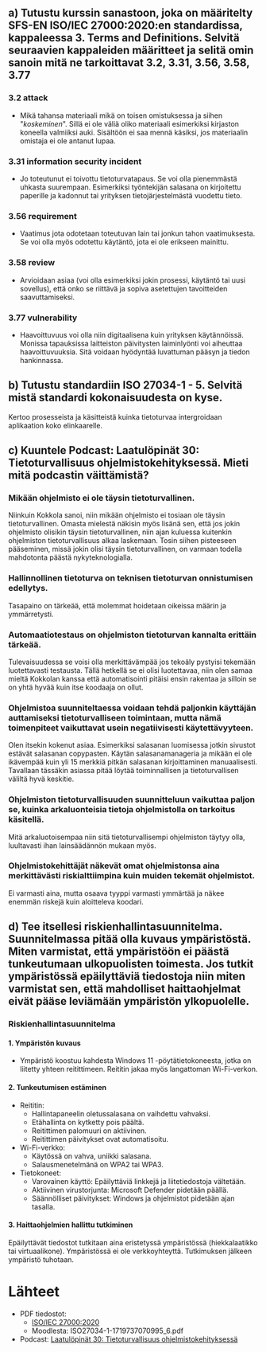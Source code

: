 ## a) Tutustu kurssin sanastoon, joka on määritelty SFS-EN ISO/IEC 27000:2020:en standardissa, kappaleessa 3. Terms and Definitions. Selvitä seuraavien kappaleiden määritteet ja selitä omin sanoin mitä ne tarkoittavat  3.2, 3.31, 3.56, 3.58, 3.77
### 3.2 attack
* Mikä tahansa materiaali mikä on toisen omistuksessa ja siihen "_koskeminen_". Sillä ei ole väliä oliko materiaali esimerkiksi kirjaston koneella valmiiksi auki. Sisältöön ei saa mennä käsiksi, jos materiaalin omistaja ei ole antanut lupaa.
### 3.31 information security incident
* Jo toteutunut ei toivottu tietoturvatapaus. Se voi olla pienemmästä uhkasta suurempaan. Esimerkiksi työntekijän salasana on kirjoitettu paperille ja kadonnut tai yrityksen tietojärjestelmästä vuodettu tieto.
### 3.56 requirement
* Vaatimus jota odotetaan toteutuvan lain tai jonkun tahon vaatimuksesta. Se voi olla myös odotettu käytäntö, jota ei ole erikseen mainittu.
### 3.58 review
* Arvioidaan asiaa (voi olla esimerkiksi jokin prosessi, käytäntö tai uusi sovellus), että onko se riittävä ja sopiva asetettujen tavoitteiden saavuttamiseksi.
### 3.77 vulnerability
* Haavoittuvuus voi olla niin digitaalisena kuin yrityksen käytännöissä. Monissa tapauksissa laitteiston päivitysten laiminlyönti voi aiheuttaa haavoittuvuuksia. Sitä voidaan hyödyntää luvattuman pääsyn ja tiedon hankinnassa.

## b) Tutustu standardiin ISO 27034-1 - 5. Selvitä mistä standardi kokonaisuudesta on kyse.
Kertoo prosesseista ja käsitteistä kuinka tietoturvaa intergroidaan aplikaation koko elinkaarelle.

## c) Kuuntele Podcast: Laatulöpinät 30: Tietoturvallisuus ohjelmistokehityksessä. Mieti mitä podcastin väittämistä?

### Mikään ohjelmisto ei ole täysin tietoturvallinen.
Niinkuin Kokkola sanoi, niin mikään ohjelmisto ei tosiaan ole täysin tietoturvallinen. Omasta mielestä näkisin myös lisänä sen, että jos jokin ohjelmisto olisikin täysin tietoturvallinen, niin ajan kuluessa kuitenkin ohjelmiston tietoturvallisuus alkaa laskemaan. Tosin siihen pisteeseen pääseminen, missä jokin olisi täysin tietoturvallinen, on varmaan todella mahdotonta päästä nykyteknologialla.

### Hallinnollinen tietoturva on teknisen tietoturvan onnistumisen edellytys.
Tasapaino on tärkeää, että molemmat hoidetaan oikeissa määrin ja ymmärretysti.

### Automaatiotestaus on ohjelmiston tietoturvan kannalta erittäin tärkeää.
Tulevaisuudessa se voisi olla merkittävämpää jos tekoäly pystyisi tekemään luotettavasti testausta. Tällä hetkellä se ei olisi luotettavaa, niin olen samaa mieltä Kokkolan kanssa että automatisointi pitäisi ensin rakentaa ja silloin se on yhtä hyvää kuin itse koodaaja on ollut.

### Ohjelmistoa suunniteltaessa voidaan tehdä paljonkin käyttäjän auttamiseksi tietoturvalliseen toimintaan, mutta nämä toimenpiteet vaikuttavat usein negatiivisesti käytettävyyteen.
Olen itsekin kokenut asiaa. Esimerkiksi salasanan luomisessa jotkin sivustot estävät salasanan copypasten. Käytän salasanamanageria ja mikään ei ole ikävempää kuin yli 15 merkkiä pitkän salasanan kirjoittaminen manuaalisesti. Tavallaan tässäkin asiassa pitää löytää toiminnallisen ja tietoturvallisen väliltä hyvä keskitie.


### Ohjelmiston tietoturvallisuuden suunnitteluun vaikuttaa paljon se, kuinka arkaluonteisia tietoja ohjelmistolla on tarkoitus käsitellä.
Mitä arkaluotoisempaa niin sitä tietoturvallisempi ohjelmiston täytyy olla, luultavasti ihan lainsäädännön mukaan myös.

### Ohjelmistokehittäjät näkevät omat ohjelmistonsa aina merkittävästi riskialttiimpina kuin muiden tekemät ohjelmistot.
Ei varmasti aina, mutta osaava tyyppi varmasti ymmärtää ja näkee enemmän riskejä kuin aloitteleva koodari.

## d) Tee itsellesi riskienhallintasuunnitelma. Suunnitelmassa pitää olla kuvaus ympäristöstä. Miten varmistat, että ympäristöön ei päästä tunkeutumaan ulkopuolisten toimesta. Jos tutkit ympäristössä epäilyttäviä tiedostoja niin miten varmistat sen, että mahdolliset haittaohjelmat eivät pääse leviämään ympäristön ylkopuolelle.
### Riskienhallintasuunnitelma
#### 1. Ympäristön kuvaus
  - Ympäristö koostuu kahdesta Windows 11 -pöytätietokoneesta, jotka on liitetty yhteen reitittimeen. Reititin jakaa myös langattoman Wi-Fi-verkon.
#### 2. Tunkeutumisen estäminen
- Reititin:
  - Hallintapaneelin oletussalasana on vaihdettu vahvaksi.
  - Etähallinta on kytketty pois päältä.
  - Reitittimen palomuuri on aktiivinen.
  - Reitittimen päivitykset ovat automatisoitu.
- Wi-Fi-verkko:
  - Käytössä on vahva, uniikki salasana.
  - Salausmenetelmänä on WPA2 tai WPA3.
- Tietokoneet:
  - Varovainen käyttö: Epäilyttäviä linkkejä ja liitetiedostoja vältetään.
  - Aktiivinen virustorjunta: Microsoft Defender pidetään päällä.
  - Säännölliset päivitykset: Windows ja ohjelmistot pidetään ajan tasalla.
#### 3. Haittaohjelmien hallittu tutkiminen
Epäilyttävät tiedostot tutkitaan aina eristetyssä ympäristössä (hiekkalaatikko tai virtuaalikone). Ympäristössä ei ole verkkoyhteyttä. Tutkimuksen jälkeen ympäristö tuhotaan.

# Lähteet

* PDF tiedostot: 
  - [ISO/IEC 27000:2020](https://potato.gold/data/uploads/pdf/ISO%2027000%E7%B3%BB%E5%88%97%E8%B5%84%E6%96%99/english/ISO%20IEC%2027000-2020.pdf)
  - Moodlesta: ISO27034-1-1719737070995_6.pdf
* Podcast: [Laatulöpinät 30: Tietoturvallisuus ohjelmistokehityksessä](https://www.arter.fi/podcast/laatulopinat-podcast-tietoturvallisuus-ohjelmistokehityksessa-tarkastele-kokonaisuutta-ja-hyodynna-viitekehykset/)

